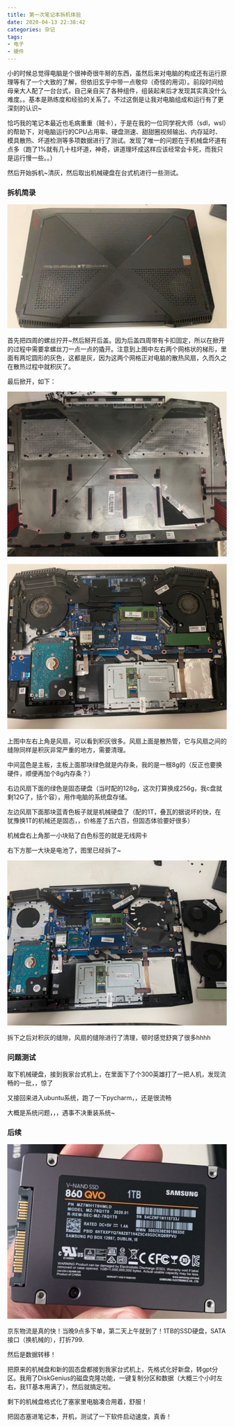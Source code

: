 ```yaml
---
title: 第一次笔记本拆机体验
date: 2020-04-13 22:38:42
categories: 杂记
tags:
- 电子
- 硬件
---
```


小的时候总觉得电脑是个很神奇很牛掰的东西，虽然后来对电脑的构成还有运行原理等有了一个大致的了解，但依旧玄乎中带一点敬仰（奇怪的用词）。前段时间给母亲大人配了一台台式，自己亲自买了各种组件，组装起来后才发现其实真没什么难度。。基本是熟练度和经验的关系了。不过这倒是让我对电脑组成和运行有了更深刻的认识~

恰巧我的笔记本最近也毛病重重（贼卡），于是在我的一位同学祝大师（sdl，wsl）的帮助下，对电脑运行的CPU占用率、硬盘测速、甜甜圈视频输出、内存延时、模具散热、坏道检测等多项数据进行了测试。发现了唯一的问题在于机械盘坏道有点多（跑了1%就有几十柱坏道，神奇，讲道理坏成这样应该经常会卡死，而我只是运行慢一些。。）

然后开始拆机~清灰，然后取出机械硬盘在台式机进行一些测试。

<!-- more -->

### 拆机简录

![img](第一次笔记本拆机体验/微信图片_20200412210853-1024x576.jpg)

首先把四周的螺丝拧开~然后掰开后盖。因为后盖四周带有卡扣固定，所以在掀开的过程中需要拿螺丝刀一点一点的撬开。注意到上图中左右两个网格状的梯形，里面有两坨圆形的灰色，这都是灰，因为这两个网格正对电脑的散热风扇，久而久之在散热过程中就积灰了。

最后掀开，如下：

![img](第一次笔记本拆机体验/微信图片_20200412210925-1024x769.jpg)

![img](第一次笔记本拆机体验/微信图片_20200412210929-1024x768.jpg)

上图中左右上角是风扇，可以看到积灰很多。风扇上面是散热管，它与风扇之间的缝隙同样是积灰非常严重的地方，需要清理。

中间蓝色是主板，主板上面那块绿色就是内存条，我的是一根8g的（反正也要换硬件，顺便再加个8g内存条？）

右边风扇下面的绿色是固态硬盘（当时配的128g，这次打算换成256g，我c盘就剩12G了，括个容），用作电脑的系统盘存储。

左边风扇下面那块蓝青色板子就是机械硬盘了（配的1T，叠瓦的据说坏的快，在犹豫换1T的机械还是固态，，价格差了五六百，但固态体验要好很多）

机械盘右上角那一小块贴了白色标签的就是无线网卡

右下方那一大块是电池了，图里已经拆了~

![img](第一次笔记本拆机体验/微信图片_20200412210932-1024x768.jpg)

拆下之后对积灰的缝隙，风扇的缝隙进行了清理，顿时感觉舒爽了很多hhhh

### 问题测试

取下机械硬盘，接到我家台式机上，在里面下了个300英雄打了一把人机，发现流畅的一批，，惊了

又接回来进入ubuntu系统，跑了一下pycharm，，还是很流畅

大概是系统问题，，，遇事不决重装系统~

### 后续

![img](第一次笔记本拆机体验/微信图片_20200415143255-1024x812.jpg)

京东物流是真的快！当晚9点多下单，第二天上午就到了！1TB的SSD硬盘，SATA接口（换机械的），打折799.

然后是数据转移！

把原来的机械盘和新的固态盘都接到我家台式机上，先格式化好新盘，转gpt分区。我用了DiskGenius的磁盘克隆功能，一键复制分区和数据（大概三个小时左右，我1T基本用满了），然后就搞定啦。

剩下的机械盘格式化了塞家里电脑凑合用着，舒服！

把固态塞进笔记本，开机，测试了一下软件启动速度，真香！
